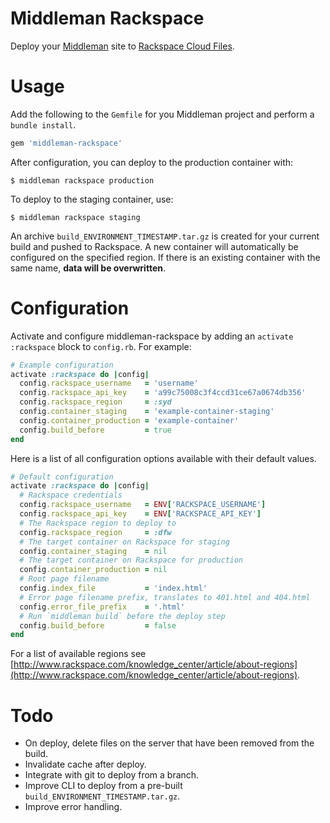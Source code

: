 # Middleman Rackspace

Deploy your [Middleman](https://middlemanapp.com/) site to [Rackspace Cloud Files](http://www.rackspace.com/cloud/files).

# Usage

Add the following to the `Gemfile` for you Middleman project and perform a `bundle install`.

```ruby
gem 'middleman-rackspace'
```

After configuration, you can deploy to the production container with:

```
$ middleman rackspace production
```

To deploy to the staging container, use:

```
$ middleman rackspace staging
```

An archive `build_ENVIRONMENT_TIMESTAMP.tar.gz` is created for your current build and pushed to Rackspace. A new container will automatically be configured on the specified region. If there is an existing container with the same name, **data will be overwritten**.

# Configuration

Activate and configure middleman-rackspace by adding an `activate :rackspace` block to `config.rb`. For example:

```ruby
# Example configuration
activate :rackspace do |config|
  config.rackspace_username   = 'username'
  config.rackspace_api_key    = 'a99c75008c3f4ccd31ce67a0674db356'
  config.rackspace_region     = :syd
  config.container_staging    = 'example-container-staging'
  config.container_production = 'example-container'
  config.build_before         = true
end
```

Here is a list of all configuration options available with their default values.

```ruby
# Default configuration
activate :rackspace do |config|
  # Rackspace credentials
  config.rackspace_username   = ENV['RACKSPACE_USERNAME']
  config.rackspace_api_key    = ENV['RACKSPACE_API_KEY']
  # The Rackspace region to deploy to
  config.rackspace_region     = :dfw
  # The target container on Rackspace for staging
  config.container_staging    = nil
  # The target container on Rackspace for production
  config.container_production = nil
  # Root page filename
  config.index_file           = 'index.html'
  # Error page filename prefix, translates to 401.html and 404.html
  config.error_file_prefix    = '.html'
  # Run `middleman build` before the deploy step
  config.build_before         = false
end
```

For a list of available regions see [http://www.rackspace.com/knowledge_center/article/about-regions](http://www.rackspace.com/knowledge_center/article/about-regions).

# Todo

* On deploy, delete files on the server that have been removed from the build.
* Invalidate cache after deploy.
* Integrate with git to deploy from a branch.
* Improve CLI to deploy from a pre-built `build_ENVIRONMENT_TIMESTAMP.tar.gz`.
* Improve error handling.
